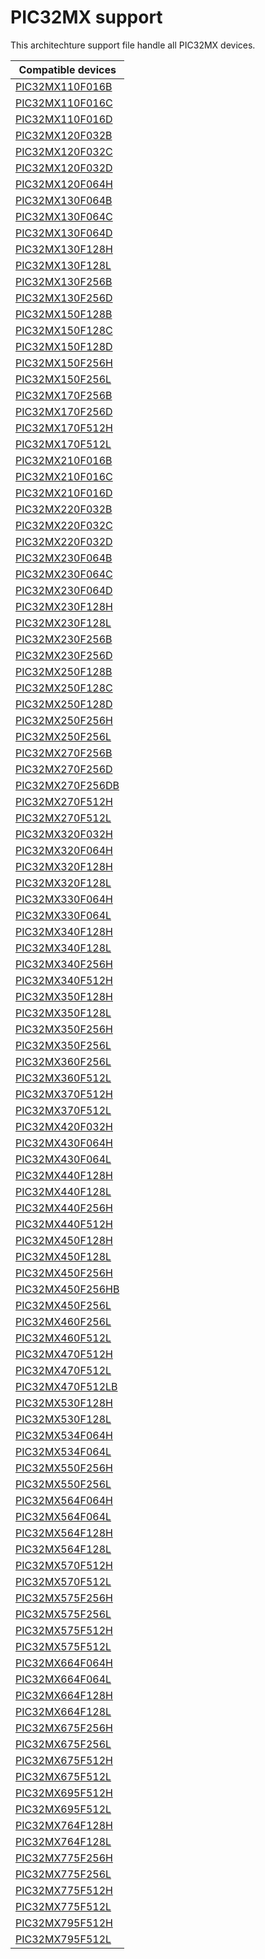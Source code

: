 # PIC32MX support

This architechture support file handle all PIC32MX devices.

|Compatible devices|
|---------|
|[PIC32MX110F016B](http://microchip.com/PIC32MX110F016B)|
|[PIC32MX110F016C](http://microchip.com/PIC32MX110F016C)|
|[PIC32MX110F016D](http://microchip.com/PIC32MX110F016D)|
|[PIC32MX120F032B](http://microchip.com/PIC32MX120F032B)|
|[PIC32MX120F032C](http://microchip.com/PIC32MX120F032C)|
|[PIC32MX120F032D](http://microchip.com/PIC32MX120F032D)|
|[PIC32MX120F064H](http://microchip.com/PIC32MX120F064H)|
|[PIC32MX130F064B](http://microchip.com/PIC32MX130F064B)|
|[PIC32MX130F064C](http://microchip.com/PIC32MX130F064C)|
|[PIC32MX130F064D](http://microchip.com/PIC32MX130F064D)|
|[PIC32MX130F128H](http://microchip.com/PIC32MX130F128H)|
|[PIC32MX130F128L](http://microchip.com/PIC32MX130F128L)|
|[PIC32MX130F256B](http://microchip.com/PIC32MX130F256B)|
|[PIC32MX130F256D](http://microchip.com/PIC32MX130F256D)|
|[PIC32MX150F128B](http://microchip.com/PIC32MX150F128B)|
|[PIC32MX150F128C](http://microchip.com/PIC32MX150F128C)|
|[PIC32MX150F128D](http://microchip.com/PIC32MX150F128D)|
|[PIC32MX150F256H](http://microchip.com/PIC32MX150F256H)|
|[PIC32MX150F256L](http://microchip.com/PIC32MX150F256L)|
|[PIC32MX170F256B](http://microchip.com/PIC32MX170F256B)|
|[PIC32MX170F256D](http://microchip.com/PIC32MX170F256D)|
|[PIC32MX170F512H](http://microchip.com/PIC32MX170F512H)|
|[PIC32MX170F512L](http://microchip.com/PIC32MX170F512L)|
|[PIC32MX210F016B](http://microchip.com/PIC32MX210F016B)|
|[PIC32MX210F016C](http://microchip.com/PIC32MX210F016C)|
|[PIC32MX210F016D](http://microchip.com/PIC32MX210F016D)|
|[PIC32MX220F032B](http://microchip.com/PIC32MX220F032B)|
|[PIC32MX220F032C](http://microchip.com/PIC32MX220F032C)|
|[PIC32MX220F032D](http://microchip.com/PIC32MX220F032D)|
|[PIC32MX230F064B](http://microchip.com/PIC32MX230F064B)|
|[PIC32MX230F064C](http://microchip.com/PIC32MX230F064C)|
|[PIC32MX230F064D](http://microchip.com/PIC32MX230F064D)|
|[PIC32MX230F128H](http://microchip.com/PIC32MX230F128H)|
|[PIC32MX230F128L](http://microchip.com/PIC32MX230F128L)|
|[PIC32MX230F256B](http://microchip.com/PIC32MX230F256B)|
|[PIC32MX230F256D](http://microchip.com/PIC32MX230F256D)|
|[PIC32MX250F128B](http://microchip.com/PIC32MX250F128B)|
|[PIC32MX250F128C](http://microchip.com/PIC32MX250F128C)|
|[PIC32MX250F128D](http://microchip.com/PIC32MX250F128D)|
|[PIC32MX250F256H](http://microchip.com/PIC32MX250F256H)|
|[PIC32MX250F256L](http://microchip.com/PIC32MX250F256L)|
|[PIC32MX270F256B](http://microchip.com/PIC32MX270F256B)|
|[PIC32MX270F256D](http://microchip.com/PIC32MX270F256D)|
|[PIC32MX270F256DB](http://microchip.com/PIC32MX270F256DB)|
|[PIC32MX270F512H](http://microchip.com/PIC32MX270F512H)|
|[PIC32MX270F512L](http://microchip.com/PIC32MX270F512L)|
|[PIC32MX320F032H](http://microchip.com/PIC32MX320F032H)|
|[PIC32MX320F064H](http://microchip.com/PIC32MX320F064H)|
|[PIC32MX320F128H](http://microchip.com/PIC32MX320F128H)|
|[PIC32MX320F128L](http://microchip.com/PIC32MX320F128L)|
|[PIC32MX330F064H](http://microchip.com/PIC32MX330F064H)|
|[PIC32MX330F064L](http://microchip.com/PIC32MX330F064L)|
|[PIC32MX340F128H](http://microchip.com/PIC32MX340F128H)|
|[PIC32MX340F128L](http://microchip.com/PIC32MX340F128L)|
|[PIC32MX340F256H](http://microchip.com/PIC32MX340F256H)|
|[PIC32MX340F512H](http://microchip.com/PIC32MX340F512H)|
|[PIC32MX350F128H](http://microchip.com/PIC32MX350F128H)|
|[PIC32MX350F128L](http://microchip.com/PIC32MX350F128L)|
|[PIC32MX350F256H](http://microchip.com/PIC32MX350F256H)|
|[PIC32MX350F256L](http://microchip.com/PIC32MX350F256L)|
|[PIC32MX360F256L](http://microchip.com/PIC32MX360F256L)|
|[PIC32MX360F512L](http://microchip.com/PIC32MX360F512L)|
|[PIC32MX370F512H](http://microchip.com/PIC32MX370F512H)|
|[PIC32MX370F512L](http://microchip.com/PIC32MX370F512L)|
|[PIC32MX420F032H](http://microchip.com/PIC32MX420F032H)|
|[PIC32MX430F064H](http://microchip.com/PIC32MX430F064H)|
|[PIC32MX430F064L](http://microchip.com/PIC32MX430F064L)|
|[PIC32MX440F128H](http://microchip.com/PIC32MX440F128H)|
|[PIC32MX440F128L](http://microchip.com/PIC32MX440F128L)|
|[PIC32MX440F256H](http://microchip.com/PIC32MX440F256H)|
|[PIC32MX440F512H](http://microchip.com/PIC32MX440F512H)|
|[PIC32MX450F128H](http://microchip.com/PIC32MX450F128H)|
|[PIC32MX450F128L](http://microchip.com/PIC32MX450F128L)|
|[PIC32MX450F256H](http://microchip.com/PIC32MX450F256H)|
|[PIC32MX450F256HB](http://microchip.com/PIC32MX450F256HB)|
|[PIC32MX450F256L](http://microchip.com/PIC32MX450F256L)|
|[PIC32MX460F256L](http://microchip.com/PIC32MX460F256L)|
|[PIC32MX460F512L](http://microchip.com/PIC32MX460F512L)|
|[PIC32MX470F512H](http://microchip.com/PIC32MX470F512H)|
|[PIC32MX470F512L](http://microchip.com/PIC32MX470F512L)|
|[PIC32MX470F512LB](http://microchip.com/PIC32MX470F512LB)|
|[PIC32MX530F128H](http://microchip.com/PIC32MX530F128H)|
|[PIC32MX530F128L](http://microchip.com/PIC32MX530F128L)|
|[PIC32MX534F064H](http://microchip.com/PIC32MX534F064H)|
|[PIC32MX534F064L](http://microchip.com/PIC32MX534F064L)|
|[PIC32MX550F256H](http://microchip.com/PIC32MX550F256H)|
|[PIC32MX550F256L](http://microchip.com/PIC32MX550F256L)|
|[PIC32MX564F064H](http://microchip.com/PIC32MX564F064H)|
|[PIC32MX564F064L](http://microchip.com/PIC32MX564F064L)|
|[PIC32MX564F128H](http://microchip.com/PIC32MX564F128H)|
|[PIC32MX564F128L](http://microchip.com/PIC32MX564F128L)|
|[PIC32MX570F512H](http://microchip.com/PIC32MX570F512H)|
|[PIC32MX570F512L](http://microchip.com/PIC32MX570F512L)|
|[PIC32MX575F256H](http://microchip.com/PIC32MX575F256H)|
|[PIC32MX575F256L](http://microchip.com/PIC32MX575F256L)|
|[PIC32MX575F512H](http://microchip.com/PIC32MX575F512H)|
|[PIC32MX575F512L](http://microchip.com/PIC32MX575F512L)|
|[PIC32MX664F064H](http://microchip.com/PIC32MX664F064H)|
|[PIC32MX664F064L](http://microchip.com/PIC32MX664F064L)|
|[PIC32MX664F128H](http://microchip.com/PIC32MX664F128H)|
|[PIC32MX664F128L](http://microchip.com/PIC32MX664F128L)|
|[PIC32MX675F256H](http://microchip.com/PIC32MX675F256H)|
|[PIC32MX675F256L](http://microchip.com/PIC32MX675F256L)|
|[PIC32MX675F512H](http://microchip.com/PIC32MX675F512H)|
|[PIC32MX675F512L](http://microchip.com/PIC32MX675F512L)|
|[PIC32MX695F512H](http://microchip.com/PIC32MX695F512H)|
|[PIC32MX695F512L](http://microchip.com/PIC32MX695F512L)|
|[PIC32MX764F128H](http://microchip.com/PIC32MX764F128H)|
|[PIC32MX764F128L](http://microchip.com/PIC32MX764F128L)|
|[PIC32MX775F256H](http://microchip.com/PIC32MX775F256H)|
|[PIC32MX775F256L](http://microchip.com/PIC32MX775F256L)|
|[PIC32MX775F512H](http://microchip.com/PIC32MX775F512H)|
|[PIC32MX775F512L](http://microchip.com/PIC32MX775F512L)|
|[PIC32MX795F512H](http://microchip.com/PIC32MX795F512H)|
|[PIC32MX795F512L](http://microchip.com/PIC32MX795F512L)|

